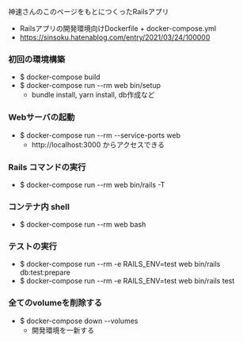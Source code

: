 神速さんのこのページをもとにつくったRailsアプリ

- Railsアプリの開発環境向けDockerfile + docker-compose.yml
- https://sinsoku.hatenablog.com/entry/2021/03/24/100000

### 初回の環境構築
- $ docker-compose build
- $ docker-compose run --rm web bin/setup
  - bundle install, yarn install, db作成など

### Webサーバの起動
- $ docker-compose run --rm --service-ports web
  - http://localhost:3000 からアクセスできる

### Rails コマンドの実行
- $ docker-compose run --rm web bin/rails -T

### コンテナ内 shell
- $ docker-compose run --rm web bash

### テストの実行
- $ docker-compose run --rm -e RAILS_ENV=test web bin/rails db:test:prepare
- $ docker-compose run --rm -e RAILS_ENV=test web bin/rails test

### 全てのvolumeを削除する

- $ docker-compose down --volumes
  - 開発環境を一新する

